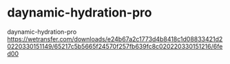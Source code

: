 # daynamic-hydration-pro
daynamic-hydration-pro
https://wetransfer.com/downloads/e24b67a2c1773d4b8418c1d08833421d20220330151149/65217c5b5665f24570f257fb639fc8c020220330151216/6fed00
